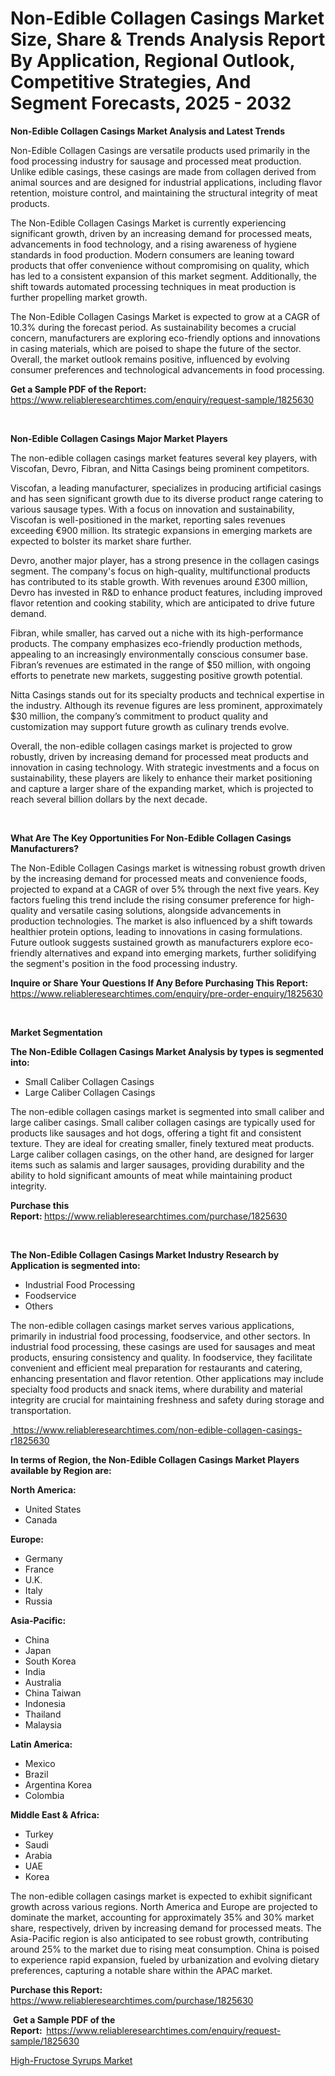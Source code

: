 <p><h1>Non-Edible Collagen Casings Market Size, Share & Trends Analysis Report By Application, Regional Outlook, Competitive Strategies, And Segment Forecasts, 2025 - 2032</h1></p><p><strong>Non-Edible Collagen Casings Market Analysis and Latest Trends</strong></p>
<p><p>Non-Edible Collagen Casings are versatile products used primarily in the food processing industry for sausage and processed meat production. Unlike edible casings, these casings are made from collagen derived from animal sources and are designed for industrial applications, including flavor retention, moisture control, and maintaining the structural integrity of meat products. </p><p>The Non-Edible Collagen Casings Market is currently experiencing significant growth, driven by an increasing demand for processed meats, advancements in food technology, and a rising awareness of hygiene standards in food production. Modern consumers are leaning toward products that offer convenience without compromising on quality, which has led to a consistent expansion of this market segment. Additionally, the shift towards automated processing techniques in meat production is further propelling market growth.</p><p>The Non-Edible Collagen Casings Market is expected to grow at a CAGR of 10.3% during the forecast period. As sustainability becomes a crucial concern, manufacturers are exploring eco-friendly options and innovations in casing materials, which are poised to shape the future of the sector. Overall, the market outlook remains positive, influenced by evolving consumer preferences and technological advancements in food processing.</p></p>
<p><strong>Get a Sample PDF of the Report:&nbsp;</strong> <a href="https://www.reliableresearchtimes.com/enquiry/request-sample/1825630?utm_campaign=2007&utm_medium=2&utm_source=Github&utm_content=ia&utm_term=15022025&utm_id=non-edible-collagen-casings">https://www.reliableresearchtimes.com/enquiry/request-sample/1825630</a></p>
<p>&nbsp;</p>
<p><strong>Non-Edible Collagen Casings Major Market Players</strong></p>
<p><p>The non-edible collagen casings market features several key players, with Viscofan, Devro, Fibran, and Nitta Casings being prominent competitors. </p><p>Viscofan, a leading manufacturer, specializes in producing artificial casings and has seen significant growth due to its diverse product range catering to various sausage types. With a focus on innovation and sustainability, Viscofan is well-positioned in the market, reporting sales revenues exceeding €900 million. Its strategic expansions in emerging markets are expected to bolster its market share further.</p><p>Devro, another major player, has a strong presence in the collagen casings segment. The company's focus on high-quality, multifunctional products has contributed to its stable growth. With revenues around £300 million, Devro has invested in R&D to enhance product features, including improved flavor retention and cooking stability, which are anticipated to drive future demand.</p><p>Fibran, while smaller, has carved out a niche with its high-performance products. The company emphasizes eco-friendly production methods, appealing to an increasingly environmentally conscious consumer base. Fibran’s revenues are estimated in the range of $50 million, with ongoing efforts to penetrate new markets, suggesting positive growth potential.</p><p>Nitta Casings stands out for its specialty products and technical expertise in the industry. Although its revenue figures are less prominent, approximately $30 million, the company’s commitment to product quality and customization may support future growth as culinary trends evolve.</p><p>Overall, the non-edible collagen casings market is projected to grow robustly, driven by increasing demand for processed meat products and innovation in casing technology. With strategic investments and a focus on sustainability, these players are likely to enhance their market positioning and capture a larger share of the expanding market, which is projected to reach several billion dollars by the next decade.</p></p>
<p>&nbsp;</p>
<p><strong>What Are The Key Opportunities For Non-Edible Collagen Casings Manufacturers?</strong></p>
<p><p>The Non-Edible Collagen Casings market is witnessing robust growth driven by the increasing demand for processed meats and convenience foods, projected to expand at a CAGR of over 5% through the next five years. Key factors fueling this trend include the rising consumer preference for high-quality and versatile casing solutions, alongside advancements in production technologies. The market is also influenced by a shift towards healthier protein options, leading to innovations in casing formulations. Future outlook suggests sustained growth as manufacturers explore eco-friendly alternatives and expand into emerging markets, further solidifying the segment's position in the food processing industry.</p></p>
<p><strong>Inquire or Share Your Questions If Any Before Purchasing This Report:</strong> <a href="https://www.reliableresearchtimes.com/enquiry/pre-order-enquiry/1825630?utm_campaign=2007&utm_medium=2&utm_source=Github&utm_content=ia&utm_term=15022025&utm_id=non-edible-collagen-casings">https://www.reliableresearchtimes.com/enquiry/pre-order-enquiry/1825630</a></p>
<p>&nbsp;</p>
<p><strong>Market Segmentation</strong></p>
<p><strong>The Non-Edible Collagen Casings Market Analysis by types is segmented into:</strong></p>
<p><ul><li>Small Caliber Collagen Casings</li><li>Large Caliber Collagen Casings</li></ul></p>
<p><p>The non-edible collagen casings market is segmented into small caliber and large caliber casings. Small caliber collagen casings are typically used for products like sausages and hot dogs, offering a tight fit and consistent texture. They are ideal for creating smaller, finely textured meat products. Large caliber collagen casings, on the other hand, are designed for larger items such as salamis and larger sausages, providing durability and the ability to hold significant amounts of meat while maintaining product integrity.</p></p>
<p><strong>Purchase this Report:&nbsp;</strong><a href="https://www.reliableresearchtimes.com/purchase/1825630?utm_campaign=2007&utm_medium=2&utm_source=Github&utm_content=ia&utm_term=15022025&utm_id=non-edible-collagen-casings">https://www.reliableresearchtimes.com/purchase/1825630</a></p>
<p>&nbsp;</p>
<p><strong>The Non-Edible Collagen Casings Market Industry Research by Application is segmented into:</strong></p>
<p><ul><li>Industrial Food Processing</li><li>Foodservice</li><li>Others</li></ul></p>
<p><p>The non-edible collagen casings market serves various applications, primarily in industrial food processing, foodservice, and other sectors. In industrial food processing, these casings are used for sausages and meat products, ensuring consistency and quality. In foodservice, they facilitate convenient and efficient meal preparation for restaurants and catering, enhancing presentation and flavor retention. Other applications may include specialty food products and snack items, where durability and material integrity are crucial for maintaining freshness and safety during storage and transportation.</p></p>
<p><a href="https://www.reliableresearchtimes.com/non-edible-collagen-casings-r1825630?utm_campaign=2007&utm_medium=2&utm_source=Github&utm_content=ia&utm_term=15022025&utm_id=non-edible-collagen-casings">&nbsp;https://www.reliableresearchtimes.com/non-edible-collagen-casings-r1825630</a></p>
<p><strong>In terms of Region, the Non-Edible Collagen Casings Market Players available by Region are:</strong></p>
<p>
    <p> <strong> North America: </strong>
        <ul>
            <li>United States</li>
            <li>Canada</li>
        </ul>
        </p> 
    <p> <strong> Europe: </strong>
        <ul>
            <li>Germany</li>
            <li>France</li>
            <li>U.K.</li>
            <li>Italy</li>
            <li>Russia</li>
        </ul>
        </p> 
    <p> <strong> Asia-Pacific: </strong>
        <ul>
            <li>China</li>
            <li>Japan</li>
            <li>South Korea</li>
            <li>India</li>
            <li>Australia</li>
            <li>China Taiwan</li>
            <li>Indonesia</li>
            <li>Thailand</li>
            <li>Malaysia</li>
        </ul>
        </p> 
    <p> <strong> Latin America: </strong>
        <ul>
            <li>Mexico</li>
            <li>Brazil</li>
            <li>Argentina Korea</li>
            <li>Colombia</li>
        </ul>
        </p> 
    <p> <strong> Middle East & Africa: </strong>
        <ul>
            <li>Turkey</li>
            <li>Saudi</li>
            <li>Arabia</li>
            <li>UAE</li>
            <li>Korea</li>
        </ul>
    </p>
    </p>
<p><p>The non-edible collagen casings market is expected to exhibit significant growth across various regions. North America and Europe are projected to dominate the market, accounting for approximately 35% and 30% market share, respectively, driven by increasing demand for processed meats. The Asia-Pacific region is also anticipated to see robust growth, contributing around 25% to the market due to rising meat consumption. China is poised to experience rapid expansion, fueled by urbanization and evolving dietary preferences, capturing a notable share within the APAC market.</p></p>
<p><strong>Purchase this Report: </strong><a href="https://www.reliableresearchtimes.com/purchase/1825630?utm_campaign=2007&utm_medium=2&utm_source=Github&utm_content=ia&utm_term=15022025&utm_id=non-edible-collagen-casings">https://www.reliableresearchtimes.com/purchase/1825630</a></p>
<p>&nbsp;<strong>Get a Sample PDF of the Report:&nbsp;&nbsp;</strong><a href="https://www.reliableresearchtimes.com/enquiry/request-sample/1825630?utm_campaign=2007&utm_medium=2&utm_source=Github&utm_content=ia&utm_term=15022025&utm_id=non-edible-collagen-casings">https://www.reliableresearchtimes.com/enquiry/request-sample/1825630</a></p>
<p><strong></strong></p>
<p><p><a href="https://github.com/angelajermaine/Market-Research-Report-List-6/blob/main/high-fructose-syrups-market.md?utm_campaign=2007&utm_medium=2&utm_source=Github&utm_content=ia&utm_term=15022025&utm_id=non-edible-collagen-casings">High-Fructose Syrups Market</a></p></p>